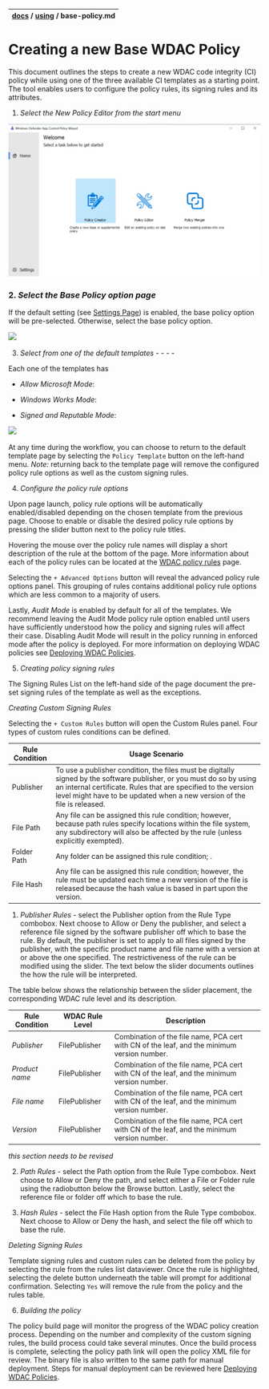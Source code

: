| [docs](..)  / [using](.) / base-policy.md
|:---|

# Creating a new Base WDAC Policy

This document outlines the steps to create a new WDAC code integrity (CI) policy while using one of the three available CI templates
as a starting point. The tool enables users to configure the policy rules, its signing rules and its attributes. 

1. *Select the New Policy Editor from the start menu*

![](../imgs/new-hover.png)

### 2. *Select the Base Policy option page* ###

If the default setting (see [Settings Page](using/settings-page.md)) is enabled, 
the base policy option will be pre-selected. Otherwise, select the base policy option. 

![](imgs/new-base.png)

3. *Select from one of the default templates* - - - -

Each one of the templates has 

  * *Allow Microsoft Mode*: 
  
  * *Windows Works Mode*:
  
  * *Signed and Reputable Mode*:

![](imgs/new-base-template.png)

At any time during the workflow, you can choose to return to the default template page by selecting the `Policy Template` button on the left-hand menu. *Note:* returning back to the template page will remove the configured policy rule options 
as well as the custom signing rules.  
  
4. *Configure the policy rule options*

Upon page launch, policy rule options will be automatically enabled/disabled depending on the chosen template from the previous page. Choose to enable or disable the desired policy rule options by pressing the slider button next to 
the policy rule titles. 

Hovering the mouse over the policy rule names will display a short description of the rule
at the bottom of the page. More information about each of the policy rules can be located at the [WDAC policy rules](https://docs.microsoft.com/en-us/windows/security/threat-protection/windows-defender-application-control/select-types-of-rules-to-create#windows-defender-application-control-policy-rules)
page. 

Selecting the `+ Advanced Options` button will reveal the advanced policy rule options panel. This grouping of rules contains additional policy rule options which are less common to a majority of users. 

Lastly, *Audit Mode* is enabled by default for all of the templates. We recommend leaving the Audit Mode policy rule option enabled until users have sufficiently understood how the policy and signing rules will affect their case. 
Disabling Audit Mode will result in the policy running in enforced mode after the policy is deployed. For more information on deploying WDAC policies see [Deploying WDAC Policies](https://docs.microsoft.com/en-us/windows/security/threat-protection/windows-defender-application-control/windows-defender-application-control-deployment-guide). 

5. *Creating policy signing rules*

The Signing Rules List on the left-hand side of the page document the pre-set signing rules of the template as well as the exceptions. 


*Creating Custom Signing Rules*

Selecting the `+ Custom Rules` button will open the Custom Rules panel. Four types of custom rules conditions can be defined. 

| Rule Condition | Usage Scenario | 
| - | - |
| Publisher | To use a publisher condition, the files must be digitally signed by the software publisher, or you must do so by using an internal certificate. Rules that are specified to the version level might have to be updated when a new version of the file is released.|
| File Path | Any file can be assigned this rule condition; however, because path rules specify locations within the file system, any subdirectory will also be affected by the rule (unless explicitly exempted).|
| Folder Path | Any folder can be assigned this rule condition; .|
| File Hash | Any file can be assigned this rule condition; however, the rule must be updated each time a new version of the file is released because the hash value is based in part upon the version.|

  1. *Publisher Rules* - select the Publisher option from the Rule Type combobox. Next choose to Allow or Deny the publisher, and select a reference file signed by the software publisher off which to base the rule. 
  By default, the publisher is set to apply to all files signed by the publisher, with the specific product name and file name with a version at or above the one specified. The restrictiveness of the rule can be modified using the slider. 
  The text below the slider documents outlines the how the rule will be interpreted. 
  
  The table below shows the relationship between the slider placement, the corresponding WDAC rule level and its description. 
  
  | Rule Condition | WDAC Rule Level | Description |
  | - | - | - |
  | *Publisher* | FilePublisher | Combination of the file name, PCA cert with CN of the leaf, and the minimum version number. |
  | *Product name* | FilePublisher | Combination of the file name, PCA cert with CN of the leaf, and the minimum version number. |
  | *File name* | FilePublisher | Combination of the file name, PCA cert with CN of the leaf, and the minimum version number. |
  | *Version* | FilePublisher | Combination of the file name, PCA cert with CN of the leaf, and the minimum version number. |
  
  _this section needs to be revised_
  
  2. *Path Rules* - select the Path option from the Rule Type combobox. Next choose to Allow or Deny the path, and select either a File or Folder rule using the radiobutton below the Browse button. Lastly, select the reference file
  or folder off which to base the rule. 
  
  3. *Hash Rules* - select the File Hash option from the Rule Type combobox. Next choose to Allow or Deny the hash, and select the file off which to base the rule. 
  
*Deleting Signing Rules*
  
Template signing rules and custom rules can be deleted from the policy by selecting the rule from the rules list dataviewer. Once the rule is highlighted, selecting the delete button underneath the table will prompt for additional confirmation. 
Selecting `Yes` will remove the rule from the policy and the rules table. 


6. *Building the policy*

The policy build page will monitor the progress of the WDAC policy creation process. Depending on the number and complexity of the custom signing rules, the build process could take several minutes. 
Once the build process is complete, selecting the policy path link will open the policy XML file for review. The binary file is also written to the same path for manual deployment. Steps for manual deployment
can be reviewed here [Deploying WDAC Policies](https://docs.microsoft.com/en-us/windows/security/threat-protection/windows-defender-application-control/windows-defender-application-control-deployment-guide). 
